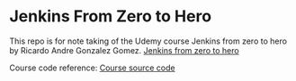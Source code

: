 # Jenkins From Zero to Hero

This repo is for note taking of the Udemy course Jenkins from zero to hero by Ricardo Andre Gonzalez Gomez.
[Jenkins from zero to hero](https://example.com)

Course code reference:
[Course source code](https://github.com/ricardoandre97/jenkins-resources)
